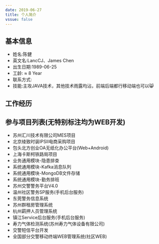```yaml
---
date: 2019-06-27
title: 个人简介
vssue: false
---
```


## 基本信息

* 姓名:陈健
* 英文名:LancCJ、James Chen
* 出生日期:1989-06-25
* 工龄: ≈ 8 Year
* 联系方式:
* 技能:主攻JAVA技术，其他技术雨露均沾，前端后端都行移动端也可以😸

## 工作经历

<template>
    <div class="block">
        <el-timeline>
            <el-timeline-item timestamp="2019/02/9-至今" placement="top">
            <el-card>
                <h4>苏州华冠科技有限公司</h4>
                <p>职务:技术顾问、高级开发(JAVA)</p>
                <p>工作内容:APS系统研发，为苏州汇川技术有限公司提供技术顾问及后续MES研发工作</p>
            </el-card>
            </el-timeline-item>
            <el-timeline-item timestamp="2018/08/01-2019-01-31" placement="top">
            <el-card>
                <h4>苏州弘仑信息技术有限公司</h4>
                <p>职务:项目经理、高级开发(JAVA)</p>
                <p>工作内容:为苏州方正璞华信息技术有限公司提供项目外包服务，负责项目整体负责及技术支持和研发工作</p>
            </el-card>
            </el-timeline-item>
            <el-timeline-item timestamp="2016/1/1-2018/07/31" placement="top">
            <el-card>
                <h4>苏州广立信息技术有限公司(工龄续广达的所以可以说一家公司待了7年左右)</h4>
                <p>职务:高级开发(JAVA)</p>
                <p>工作内容:新项目技术选型、研发，项目通用组件研发、帮助他人解决技术难题</p>
            </el-card>
            </el-timeline-item>
            <el-timeline-item timestamp="2011/07/20-2015/12/31" placement="top">
            <el-card>
                <h4>苏州广达科技有限公司</h4>
                <p>职务:软件开发工程师(JAVA)</p>
                <p>工作内容:公司现有警务通系统维护，新项目协助研发</p>
            </el-card>
            </el-timeline-item>
        </el-timeline>
    </div>
</template>

## 参与项目列表(无特别标注均为WEB开发)
* 苏州汇川技术有限公司MES项目
* 北京绫致时装IPSII电商采购项目 
* 包头北方创业OA无纸化办公平台(Web+Android) 
* 上海卡斯柯铁路局项目
* 业务通用模块-隐患排查 
* 系统通用模块-Kafka消息队列 
* 系统通用模块-MongoDB文件存储 
* 系统通用模块-勤务排班 
* 苏州交警警务平台V4.0 
* 温州社区警务SP服务(手机后台服务) 
* 东莞警务信息系统
* 苏州群租房管理系统
* 杭州羁押人员管理系统
* 镇江Service后台服务(手机后台服务) 
* 寿力气体检测系统(苏州寿力气体设备有限公司) 
* 交警短信平台开发
* 全国部分交警移动终端WEB管理系统(社区WEB) 

<!-- ## 个人项目
* 校大大项目
    * 主打校园一体化教学信息化服务
* EasyFactory(MES项目)     -->


